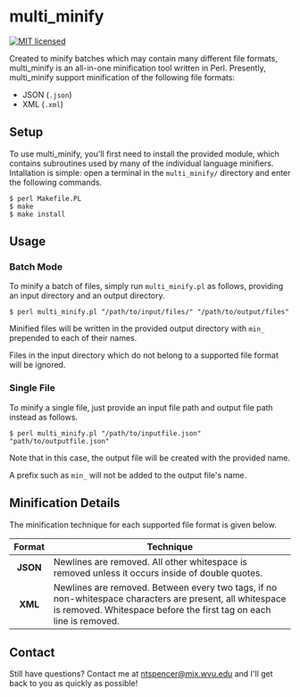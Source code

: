 # multi_minify

[![MIT licensed](https://img.shields.io/badge/license-MIT-blue.svg)](https://github.com/nathantspencer/webknossos_toolkit/blob/master/LICENSE.md)

Created to minify batches which may contain many different file formats, multi_minify is an all-in-one minification tool written in Perl. Presently, multi_minify support minification of the following file formats:
 - JSON (`.json`)
 - XML (`.xml`)
 
## Setup

To use multi_minify, you'll first need to install the provided module, which contains subroutines used by many of the individual language minifiers. Intallation is simple: open a terminal in the `multi_minify/` directory and enter the following commands.
``` 
$ perl Makefile.PL
$ make
$ make install
```
 
## Usage

### Batch Mode

To minify a batch of files, simply run `multi_minify.pl` as follows, providing an input directory and an output directory.

``` 
$ perl multi_minify.pl "/path/to/input/files/" "/path/to/output/files"
```

Minified files will be written in the provided output directory with `min_` prepended to each of their names.

Files in the input directory which do not belong to a supported file format will be ignored.

### Single File

To minify a single file, just provide an input file path and output file path instead as follows.

```
$ perl multi_minify.pl "/path/to/inputfile.json" "path/to/outputfile.json"
```

Note that in this case, the output file will be created with the provided name.

A prefix such as `min_` will not be added to the output file's name.


## Minification Details

The minification technique for each supported file format is given below.

| Format | Technique |
| :-----------: | ------------- |
| **JSON**      | Newlines are removed. All other whitespace is removed unless it occurs inside of double quotes. |
| **XML**     | Newlines are removed. Between every two tags, if no non-whitespace characters are present, all whitespace is removed. Whitespace before the first tag on each line is removed.      |

 



## Contact

Still have questions? Contact me at ntspencer@mix.wvu.edu and I'll get back to you as quickly as possible!
